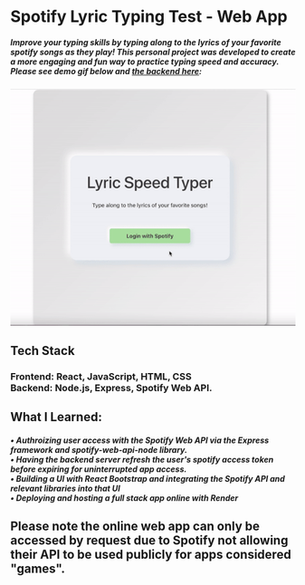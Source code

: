 # Spotify Lyric Typing Test - Web App

##### Improve your typing skills by typing along to the lyrics of your favorite spotify songs as they play! This personal project was developed to create a more engaging and fun way to practice typing speed and accuracy. Please see demo gif below and [the backend here](https://github.com/AaronFlore/Lyric-Speed-Typer-Backend "the backend repo here"): 

![](./public/demo.gif)

## Tech Stack 
### Frontend: React, JavaScript, HTML, CSS<br /> Backend: Node.js, Express, Spotify Web API.
## What I Learned:<br />
##### • Authroizing user access with the Spotify Web API via the Express framework and spotify-web-api-node library.<br /> • Having the backend server refresh the user's spotify access token before expiring for uninterrupted app access.<br /> • Building a UI with React Bootstrap and integrating the Spotify API and relevant libraries into that UI<br /> • Deploying and hosting a full stack app online with Render
## Please note the online web app can only be accessed by request due to Spotify not allowing their API to be used publicly for apps considered "games".
